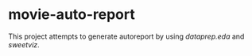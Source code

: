 # movie-auto-report
This project attempts to generate autoreport by using *dataprep.eda* and *sweetviz*.
